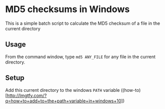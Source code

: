# MD5 checksums in Windows
This is a simple batch script to calculate the MD5 checksum of a file in the current directory

## Usage
From the command window, type `md5 ANY_FILE` for any file in the current directory. 

## Setup
Add this current directory to the windows `PATH` variable ((how-to)[http://lmgtfy.com/?q=how+to+add+to+the+path+variable+in+windows+10])



